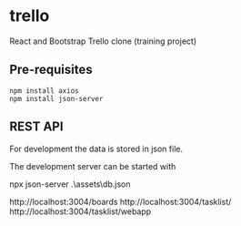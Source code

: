 # trello
React and Bootstrap Trello clone (training project)


## Pre-requisites

    npm install axios
    npm install json-server

## REST API

For development the data is stored in json file.

The development server can be started with

npx json-server .\assets\db.json

http://localhost:3004/boards
http://localhost:3004/tasklist/
http://localhost:3004/tasklist/webapp
